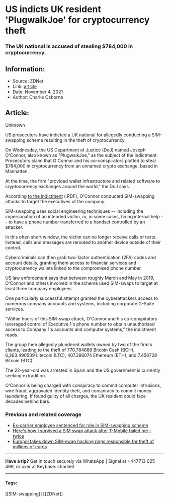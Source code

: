 # US indicts UK resident 'PlugwalkJoe' for cryptocurrency theft
### The UK national is accused of stealing $784,000 in cryptocurrency.

## Information:
+ Source: ZDNet
+ Link: [article](https://www.zdnet.com/article/us-indicts-uk-resident-plugwalkjoe-for-cryptocurrency-theft/)
+ Date: November 4, 2021
+ Author: Charlie Osborne


## Article:
Unknown

US prosecutors have indicted a UK national for allegedly conducting a SIM-swapping scheme resulting in the theft of cryptocurrency.


On Wednesday, the US Department of Justice (DoJ) named Joseph O'Connor, also known as "PlugwalkJoe," as the subject of the indictment. Prosecutors claim that O'Connor and his co-conspirators plotted to steal $784,000 in cryptocurrency from an unnamed crypto exchange, based in Manhatten. 

At the time, the firm "provided wallet infrastructure and related software to cryptocurrency exchanges around the world," the DoJ says.  

According [to the indictment](https://www.justice.gov/usao-sdny/press-release/file/1446146/download) (.PDF), O'Connor conducted SIM-swapping attacks to target the executives of the company. 

SIM-swapping uses social engineering techniques -- including the impersonation of an intended victim, or, in some cases, hiring internal help -- to have a phone number transferred to a handset controlled by an attacker.  

In this often short window, the victim can no longer receive calls or texts. Instead, calls and messages are rerouted to another device outside of their control.  

Cybercriminals can then grab two-factor authentication (2FA) codes and account details, granting them access to financial services and cryptocurrency wallets linked to the compromised phone number.  






US law enforcement says that between roughly March and May in 2019, O'Connor and others involved in the scheme used SIM-swaps to target at least three company employees.  

One particularly successful attempt granted the cyberattackers access to numerous company accounts and systems, including corporate G-Suite services.  

"Within hours of this SIM-swap attack, O'Connor and his co-conspirators leveraged control of Executive 1's phone number to obtain unauthorized access to Company 1's accounts and computer systems," the indictment reads.  

The group then allegedly plundered wallets owned by two of the firm's clients, leading to the theft of 770.784869 Bitcoin Cash (BCH), 6,363.490509 Litecoin (LTC), 407.396074 Ethereum (ETH), and 7.456728 Bitcoin (BTC).  

The 22-year-old was arrested in Spain and the US government is currently seeking extradition.  

O'Connor is being charged with conspiracy to commit computer intrusions, wire fraud, aggravated identity theft, and conspiracy to commit money laundering. If found guilty of all charges, the UK resident could face decades behind bars.  

###  Previous and related coverage

* [Ex-carrier employee sentenced for role in SIM-swapping scheme](https://www.zdnet.com/article/ex-carrier-employee-charged-for-role-in-sim-swapping-scheme/)
* [Here's how I survived a SIM swap attack after T-Mobile failed me - twice](https://www.zdnet.com/article/how-i-survived-a-sim-swap-attack-and-how-my-carrier-failed-me/)
* [Europol takes down SIM-swap hacking rings responsible for theft of millions of euros](https://www.zdnet.com/article/europol-tackles-massive-sim-swap-hacking-rings/)



---

**Have a tip?** Get in touch securely via WhatsApp | Signal at +447713 025 499, or over at Keybase: charlie0



---





#### Tags:
[[SIM-swapping]] [[ZDNet]]
